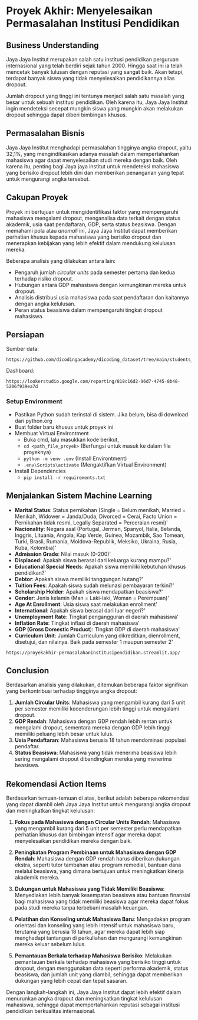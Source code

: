 # Proyek Akhir: Menyelesaikan Permasalahan Institusi Pendidikan

## Business Understanding

Jaya Jaya Institut merupakan salah satu institusi pendidikan perguruan internasional yang telah berdiri sejak tahun 2000. Hingga saat ini ia telah mencetak banyak lulusan dengan reputasi yang sangat baik. Akan tetapi, terdapat banyak siswa yang tidak menyelesaikan pendidikannya alias dropout.

Jumlah dropout yang tinggi ini tentunya menjadi salah satu masalah yang besar untuk sebuah institusi pendidikan. Oleh karena itu, Jaya Jaya Institut ingin mendeteksi secepat mungkin siswa yang mungkin akan melakukan dropout sehingga dapat diberi bimbingan khusus.

## Permasalahan Bisnis

Jaya Jaya Institut menghadapi permasalahan tingginya angka dropout, yaitu 32,1%, yang mengindikasikan adanya masalah dalam mempertahankan mahasiswa agar dapat menyelesaikan studi mereka dengan baik. Oleh karena itu, penting bagi Jaya jaya institut untuk mendeteksi mahasiswa yang berisiko dropout lebih dini dan memberikan penanganan yang tepat untuk mengurangi angka tersebut.

## Cakupan Proyek

Proyek ini bertujuan untuk mengidentifikasi faktor yang mempengaruhi mahasiswa mengalami dropout, menganalisa data terkait dengan status akademik, usia saat pendaftaran, GDP, serta status beasiswa. Dengan memahami pola atau _anomali_ ini, Jaya Jaya Institut dapat memberikan perhatian khusus kepada mahasiswa yang berisiko dropout dan menerapkan kebijakan yang lebih efektif dalam mendukung kelulusan mereka.

Beberapa analisis yang dilakukan antara lain:
- Pengaruh jumlah *circular units* pada semester pertama dan kedua terhadap risiko dropout.
- Hubungan antara GDP mahasiswa dengan kemungkinan mereka untuk dropout.
- Analisis distribusi usia mahasiswa pada saat pendaftaran dan kaitannya dengan angka kelulusan.
- Peran status beasiswa dalam mempengaruhi tingkat dropout mahasiswa.

## Persiapan

Sumber data: 
```
https://github.com/dicodingacademy/dicoding_dataset/tree/main/students_performance
```

Dashboard: 
```
https://lookerstudio.google.com/reporting/818c16d2-96d7-4745-8b48-5206f939ea7d
```

### Setup Environment

- Pastikan Python sudah terinstal di sistem. Jika belum,  bisa di download dari python.org
- Buat folder baru khusus untuk proyek ini
- Membuat Virtual Environtment
    - Buka cmd, lalu masukkan kode berikut,
    - `cd <path_file_proyek>`   (Berfungsi untuk masuk ke dalam file proyeknya)
    - `python -m venv .env`    (Install Environtment)
    - `.env\Scripts\activate`   (Mengaktifkan Virtual Environment)
- Install Dependencies
    - `pip install -r requirements.txt`

## Menjalankan Sistem Machine Learning

* **Marital Status**: Status pernikahan (Single = Belum menikah, Married = Menikah, Widower = Janda/Duda, Divorced = Cerai, Facto Union = Pernikahan tidak resmi, Legally Separated = Perceraian resmi)'
* **Nacionality**: Negara asal (Portugal, Jerman, Spanyol, Italia, Belanda, Inggris, Lituania, Angola, Kap Verde, Guinea, Mozambik, Sao Tomean, Turki, Brasil, Rumania, Moldova-Republik, Meksiko, Ukraina, Rusia, Kuba, Kolombia)'
* **Admission Grade**: Nilai masuk (0-200)'
* **Displaced**: Apakah siswa berasal dari keluarga kurang mampu?'
* **Educational Special Needs**: Apakah siswa memiliki kebutuhan khusus pendidikan?'
* **Debtor**: Apakah siswa memiliki tanggungan hutang?'
* **Tuition Fees**: Apakah siswa sudah melunasi pembayaran terkini?'
* **Scholarship Holder**: Apakah siswa mendapatkan beasiswa?'
* **Gender**: Jenis kelamin (Man = Laki-laki, Woman = Perempuan)'
* **Age At Enrollment**: Usia siswa saat melakukan enrollment'
* **International**: Apakah siswa berasal dari luar negeri?'
* **Unemployment Rate**: Tingkat pengangguran di daerah mahasiswa'
* **Inflation Rate**: Tingkat inflasi di daerah mahasiswa'
* **GDP (Gross Domestic Product**): Tingkat GDP di daerah mahasiswa'
* **Curriculum Unit**: Jumlah Curriculum yang dikreditkan, dienrollment, disetujui, dan nilainya. Baik pada semester 1 maupun semester 2'

```
https://proyekakhir-permasalahaninstitusipendidikan.streamlit.app/
```

## Conclusion

Berdasarkan analisis yang dilakukan, ditemukan beberapa faktor signifikan yang berkontribusi terhadap tingginya angka dropout:
1. **Jumlah Circular Units**: Mahasiswa yang mengambil kurang dari 5 unit per semester memiliki kecenderungan lebih tinggi untuk mengalami dropout.
2. **GDP Rendah**: Mahasiswa dengan GDP rendah lebih rentan untuk mengalami dropout, sementara mereka dengan GDP lebih tinggi memiliki peluang lebih besar untuk lulus.
3. **Usia Pendaftaran**: Mahasiswa berusia 18 tahun mendominasi populasi pendaftar.
4. **Status Beasiswa**: Mahasiswa yang tidak menerima beasiswa lebih sering mengalami dropout dibandingkan mereka yang menerima beasiswa.

## Rekomendasi Action Items

Berdasarkan temuan-temuan di atas, berikut adalah beberapa rekomendasi yang dapat diambil oleh Jaya Jaya Institut untuk mengurangi angka dropout dan meningkatkan tingkat kelulusan:

1. **Fokus pada Mahasiswa dengan Circular Units Rendah**: Mahasiswa yang mengambil kurang dari 5 unit per semester perlu mendapatkan perhatian khusus dan bimbingan intensif agar mereka dapat menyelesaikan pendidikan mereka dengan baik.
   
2. **Peningkatan Program Pembinaan untuk Mahasiswa dengan GDP Rendah**: Mahasiswa dengan GDP rendah harus diberikan dukungan ekstra, seperti tutor tambahan atau program remedial, bantuan dana melalui beasiswa, yang dimana bertujuan untuk meningkatkan kinerja akademik mereka.

3. **Dukungan untuk Mahasiswa yang Tidak Memiliki Beasiswa**: Menyediakan lebih banyak kesempatan beasiswa atau bantuan finansial bagi mahasiswa yang tidak memiliki beasiswa agar mereka dapat fokus pada studi mereka tanpa terbebani masalah keuangan.

4. **Pelatihan dan Konseling untuk Mahasiswa Baru**: Mengadakan program orientasi dan konseling yang lebih intensif untuk mahasiswa baru, terutama yang berusia 18 tahun, agar mereka dapat lebih siap menghadapi tantangan di perkuliahan dan mengurangi kemungkinan mereka keluar sebelum lulus.

5. **Pemantauan Berkala terhadap Mahasiswa Berisiko**: Melakukan pemantauan berkala terhadap mahasiswa yang berisiko tinggi untuk dropout, dengan menggunakan data seperti performa akademik, status beasiswa, dan jumlah unit yang diambil, sehingga dapat memberikan dukungan yang lebih cepat dan tepat sasaran.

Dengan langkah-langkah ini, Jaya Jaya Institut dapat lebih efektif dalam menurunkan angka dropout dan meningkatkan tingkat kelulusan mahasiswa, sehingga dapat mempertahankan reputasi sebagai institusi pendidikan berkualitas internasional.
